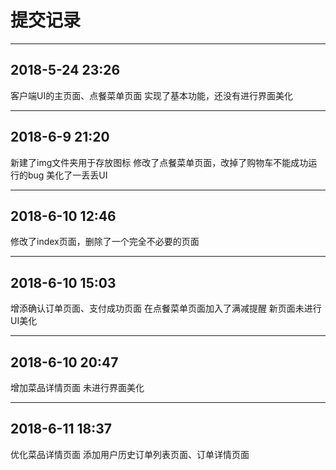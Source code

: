 # 提交记录

---
## 2018-5-24 23:26
客户端UI的主页面、点餐菜单页面
实现了基本功能，还没有进行界面美化

---
## 2018-6-9 21:20
新建了img文件夹用于存放图标
修改了点餐菜单页面，改掉了购物车不能成功运行的bug
美化了一丢丢UI

---
## 2018-6-10 12:46
修改了index页面，删除了一个完全不必要的页面

---
## 2018-6-10 15:03
增添确认订单页面、支付成功页面
在点餐菜单页面加入了满减提醒
新页面未进行UI美化

---
## 2018-6-10 20:47
增加菜品详情页面 未进行界面美化

---
## 2018-6-11 18:37
优化菜品详情页面
添加用户历史订单列表页面、订单详情页面
